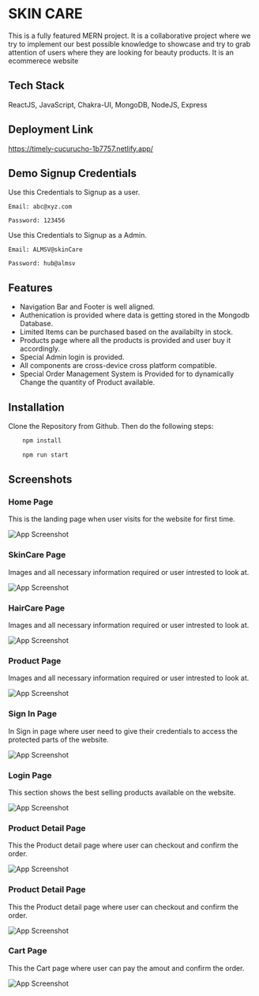 
# SKIN CARE

This is a fully featured MERN project. It is a collaborative project where we try to implement our best possible knowledge to showcase and try to grab attention of users where they are looking for beauty products. It is an ecommerece website

## Tech Stack

ReactJS, JavaScript, Chakra-UI, MongoDB, NodeJS, Express


## Deployment Link
https://timely-cucurucho-1b7757.netlify.app/

## Demo Signup Credentials
Use this Credentials to Signup as a user.

``Email: abc@xyz.com``

``Password: 123456``

Use this Credentials to Signup as a Admin.

``Email: ALMSV@skinCare``

``Password: hub@almsv``
## Features

- Navigation Bar and Footer is well aligned.
- Authenication is provided where data is getting stored in the Mongodb Database.
- Limited Items can be purchased based on the availabilty in stock.
- Products page where all the products is provided and user buy it accordingly.
- Special Admin login is provided.
- All components are cross-device cross platform compatible.
- Special Order Management System is Provided for to dynamically Change the quantity of Product available.




## Installation

Clone the Repository from Github. Then do the following steps:

```bash
    npm install

    npm run start
```
    
## Screenshots

 ### Home Page
 This is the landing page when user visits for the website for first time.

![App Screenshot](https://i.postimg.cc/Zq4CZvmD/Web-capture-19-12-2022-173114-timely-cucurucho-1b7757-netlify-app.jpg)

 ### SkinCare Page
Images and all necessary information required or user intrested to look at.

![App Screenshot](https://i.postimg.cc/D0nT4LCt/Web-capture-19-12-2022-173255-timely-cucurucho-1b7757-netlify-app.jpg)

 ### HairCare Page
Images and all necessary information required or user intrested to look at.

![App Screenshot](https://i.postimg.cc/D0nT4LCt/Web-capture-19-12-2022-173255-timely-cucurucho-1b7757-netlify-app.jpg)

 ### Product Page
Images and all necessary information required or user intrested to look at.

![App Screenshot](https://i.postimg.cc/tCrK9Y6C/Web-capture-19-12-2022-174240-timely-cucurucho-1b7757-netlify-app.jpg)

 ### Sign In Page
 In Sign in page where user need to give their credentials to access the protected parts of the website.
 
![App Screenshot](https://i.postimg.cc/RZkZdPXt/Web-capture-19-12-2022-173648-timely-cucurucho-1b7757-netlify-app.jpg)

  ### Login Page
 This section shows the best selling products available on the website.
 
![App Screenshot](https://i.postimg.cc/V6xNGKYp/Web-capture-19-12-2022-174119-timely-cucurucho-1b7757-netlify-app.jpg)

 ### Product Detail Page
 This the Product detail page where user can checkout and confirm the order.
 
![App Screenshot](https://i.postimg.cc/sx9CymrM/Web-capture-19-12-2022-17454-timely-cucurucho-1b7757-netlify-app.jpg)

 ### Product Detail Page
 This the Product detail page where user can checkout and confirm the order.
 
![App Screenshot](https://i.postimg.cc/tCrK9Y6C/Web-capture-19-12-2022-174240-timely-cucurucho-1b7757-netlify-app.jpg)

 ### Cart Page
 This the Cart page where user can pay the amout and confirm the order.
 
![App Screenshot](https://i.postimg.cc/mDB4tKgb/Web-capture-19-12-2022-174754-timely-cucurucho-1b7757-netlify-app.jpg)
